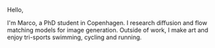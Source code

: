 Hello,

I'm Marco, a PhD student in Copenhagen. I research diffusion and flow matching models for image generation. Outside of work, I make art and enjoy tri-sports swimming, cycling and running.
